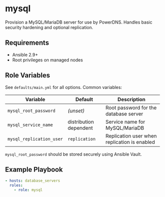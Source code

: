 # mysql

Provision a MySQL/MariaDB server for use by PowerDNS. Handles basic security hardening and optional replication.

## Requirements
- Ansible 2.9+
- Root privileges on managed nodes

## Role Variables
See `defaults/main.yml` for all options. Common variables:

| Variable | Default | Description |
|----------|---------|-------------|
| `mysql_root_password` | *(unset)* | Root password for the database server |
| `mysql_service_name` | distribution dependent | Service name for MySQL/MariaDB |
| `mysql_replication_user` | `replication` | Replication user when replication is enabled |

`mysql_root_password` should be stored securely using Ansible Vault.

## Example Playbook
```yaml
- hosts: database_servers
  roles:
    - role: mysql
```
